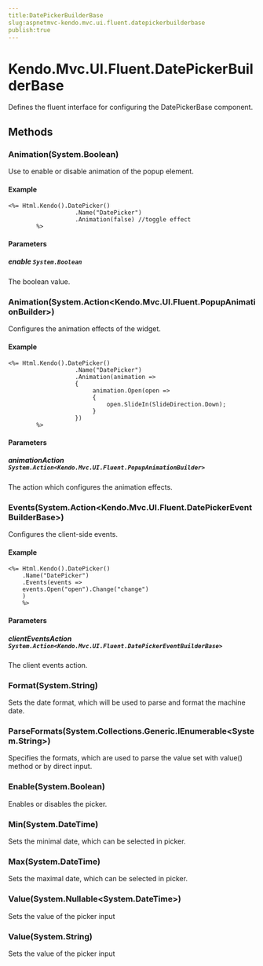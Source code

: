 ```yaml
---
title:DatePickerBuilderBase
slug:aspnetmvc-kendo.mvc.ui.fluent.datepickerbuilderbase
publish:true
---
```


# Kendo.Mvc.UI.Fluent.DatePickerBuilderBase

Defines the fluent interface for configuring the DatePickerBase component.

## Methods

### Animation(System.Boolean)
Use to enable or disable animation of the popup element.

#### Example
    <%= Html.Kendo().DatePicker()
        	           .Name("DatePicker")
        	           .Animation(false) //toggle effect
        	%>

#### Parameters

##### enable `System.Boolean`
The boolean value.

### Animation(System.Action\<Kendo.Mvc.UI.Fluent.PopupAnimationBuilder\>)
Configures the animation effects of the widget.

#### Example
    <%= Html.Kendo().DatePicker()
        	           .Name("DatePicker")
        	           .Animation(animation =>
        	           {
        		            animation.Open(open =>
        		            {
        		                open.SlideIn(SlideDirection.Down);
        		            }
        	           })
        	%>

#### Parameters

##### animationAction `System.Action<Kendo.Mvc.UI.Fluent.PopupAnimationBuilder>`
The action which configures the animation effects.

### Events(System.Action\<Kendo.Mvc.UI.Fluent.DatePickerEventBuilderBase\>)
Configures the client-side events.

#### Example
    <%= Html.Kendo().DatePicker()
        .Name("DatePicker")
        .Events(events =>
        events.Open("open").Change("change")
        )
        %>

#### Parameters

##### clientEventsAction `System.Action<Kendo.Mvc.UI.Fluent.DatePickerEventBuilderBase>`
The client events action.

### Format(System.String)
Sets the date format, which will be used to parse and format the machine date.

### ParseFormats(System.Collections.Generic.IEnumerable\<System.String\>)
Specifies the formats, which are used to parse the value set with value() method or by direct input.

### Enable(System.Boolean)
Enables or disables the picker.

### Min(System.DateTime)
Sets the minimal date, which can be selected in picker.

### Max(System.DateTime)
Sets the maximal date, which can be selected in picker.

### Value(System.Nullable\<System.DateTime\>)
Sets the value of the picker input

### Value(System.String)
Sets the value of the picker input